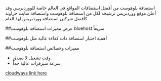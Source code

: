 استضافة بلوهوست من أفضل استضافات المواقع في العالم خاصة للووردبريس وقد أعلن موقع ووردبريس ترشيحه لكل من استضافة بلوهوست واستضافة سايت جراوند كأفضل شركتي استضافة ووردبريس لهذ العام

##عرض مميزات استضافة بلوهوست bluehost سريعاً

##أهمية اختيار استضافة ذات كفاءة عالية مثل بلوهوست

##مميزات وخصائص استضافة بلوهوست
- وقت تشغيل لا يصدق
- سرعة سيرفرات عالية جداً



[cloudways link here](https://dekkah.com/offer/cloudways)
